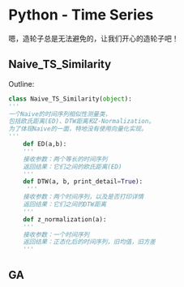 # Python - Time Series

嗯，造轮子总是无法避免的，让我们开心的造轮子吧！

## Naive_TS_Similarity

Outline:
~~~python
class Naive_TS_Similarity(object):
'''
一个Naive的时间序列相似性测量类，
包括欧氏距离(ED)、DTW距离和Z-Normalization。
为了体现Naive的一面，特地没有使用向量化实现。
'''
    def ED(a,b):
    '''
    接收参数：两个等长的时间序列
    返回结果：它们之间的欧氏距离(ED)
    '''
    def DTW(a, b, print_detail=True):
     '''
    接收参数：两个时间序列，以及是否打印详情
    返回结果：它们之间的DTW距离
    '''
    def z_normalization(a):
    '''
    接收参数：一个时间序列
    返回结果：正态化后的时间序列，旧均值，旧方差
    '''
~~~ 

## GA